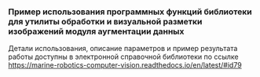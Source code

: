 ### Пример использования программных функций библиотеки для утилиты обработки и визуальной разметки изображений модуля аугментации данных
Детали использования, описание параметров и пример результата работы доступны в электронной справочной библиотеки по ссылке https://marine-robotics-computer-vision.readthedocs.io/en/latest/#id79